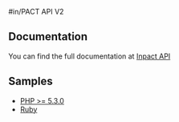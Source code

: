 #in/PACT API V2


## Documentation

You can find the full documentation at [Inpact API](http://docs.inpact.apiary.io/)

## Samples

- [PHP >= 5.3.0](https://github.com/in-pact/inpact-api/tree/master/php-client)
- [Ruby](https://github.com/in-pact/inpact-api/tree/master/ruby-client)
